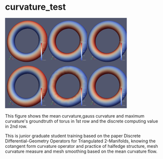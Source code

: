 # curvature_test
<img src="https://github.com/WTYatzoo/WTYatzoo.github.io/raw/master/gallery/curvature_ground_truth_vs_discrete_op_on_torus.png" width="400" />

This figure shows the mean curvature,gauss curvature 
and maximum curvature's groundtruth of torus in 1st row and the discrete 
computing value in 2nd row. 

This is junior graduate student training based on the paper Discrete Differential-Geometry Operators 
for Triangulated 2-Manifolds, knowing the cotangent form curvature operator 
and practice of halfedge structure, mesh curvature measure and mesh smoothing
based on the mean curvature flow.
